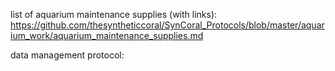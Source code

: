 list of aquarium maintenance supplies (with links): https://github.com/thesyntheticcoral/SynCoral_Protocols/blob/master/aquarium_work/aquarium_maintenance_supplies.md

data management protocol:
